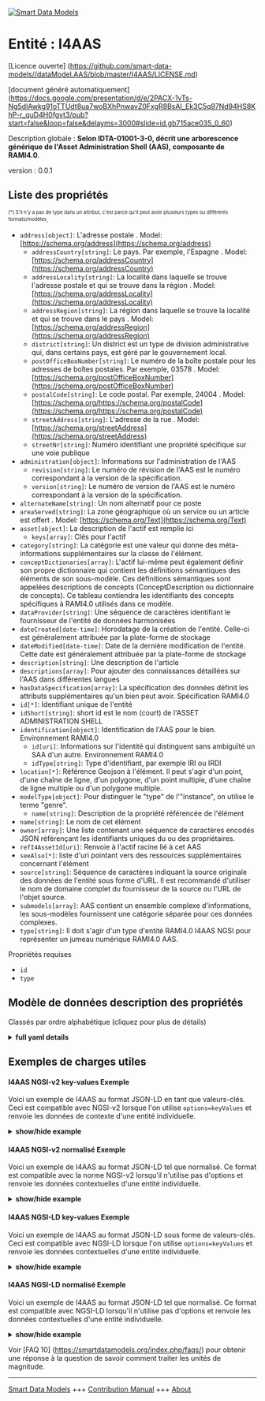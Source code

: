<!-- 10-Header -->  
[![Smart Data Models](https://smartdatamodels.org/wp-content/uploads/2022/01/SmartDataModels_logo.png "Logo")](https://smartdatamodels.org)  
Entité : I4AAS  
==============<!-- /10-Header -->  
<!-- 15-License -->  
[Licence ouverte] (https://github.com/smart-data-models//dataModel.AAS/blob/master/I4AAS/LICENSE.md)  
[document généré automatiquement] (https://docs.google.com/presentation/d/e/2PACX-1vTs-Ng5dIAwkg91oTTUdt8ua7woBXhPnwavZ0FxgR8BsAI_Ek3C5q97Nd94HS8KhP-r_quD4H0fgyt3/pub?start=false&loop=false&delayms=3000#slide=id.gb715ace035_0_60)  
<!-- /15-License -->  
<!-- 20-Description -->  
Description globale : **Selon IDTA-01001-3-0, décrit une arborescence générique de l'Asset Administration Shell (AAS), composante de RAMI4.0**.  
version : 0.0.1  
<!-- /20-Description -->  
<!-- 30-PropertiesList -->  

## Liste des propriétés  

<sup><sub>[*] S'il n'y a pas de type dans un attribut, c'est parce qu'il peut avoir plusieurs types ou différents formats/modèles</sub></sup>.  
- `address[object]`: L'adresse postale  . Model: [https://schema.org/address](https://schema.org/address)	- `addressCountry[string]`: Le pays. Par exemple, l'Espagne  . Model: [https://schema.org/addressCountry](https://schema.org/addressCountry)  
	- `addressLocality[string]`: La localité dans laquelle se trouve l'adresse postale et qui se trouve dans la région  . Model: [https://schema.org/addressLocality](https://schema.org/addressLocality)  
	- `addressRegion[string]`: La région dans laquelle se trouve la localité et qui se trouve dans le pays  . Model: [https://schema.org/addressRegion](https://schema.org/addressRegion)  
	- `district[string]`: Un district est un type de division administrative qui, dans certains pays, est géré par le gouvernement local.    
	- `postOfficeBoxNumber[string]`: Le numéro de la boîte postale pour les adresses de boîtes postales. Par exemple, 03578  . Model: [https://schema.org/postOfficeBoxNumber](https://schema.org/postOfficeBoxNumber)  
	- `postalCode[string]`: Le code postal. Par exemple, 24004  . Model: [https://schema.org/https://schema.org/postalCode](https://schema.org/https://schema.org/postalCode)  
	- `streetAddress[string]`: L'adresse de la rue  . Model: [https://schema.org/streetAddress](https://schema.org/streetAddress)  
	- `streetNr[string]`: Numéro identifiant une propriété spécifique sur une voie publique    
- `administration[object]`: Informations sur l'administration de l'AAS  	- `revision[string]`: Le numéro de révision de l'AAS est le numéro correspondant à la version de la spécification.    
	- `version[string]`: Le numéro de version de l'AAS est le numéro correspondant à la version de la spécification.    
- `alternateName[string]`: Un nom alternatif pour ce poste  - `areaServed[string]`: La zone géographique où un service ou un article est offert  . Model: [https://schema.org/Text](https://schema.org/Text)- `asset[object]`: La description de l'actif est remplie ici  	- `keys[array]`: Clés pour l'actif    
- `category[string]`: La catégorie est une valeur qui donne des méta-informations supplémentaires sur la classe de l'élément.  - `conceptDictionaries[array]`: L'actif lui-même peut également définir son propre dictionnaire qui contient les définitions sémantiques des éléments de son sous-modèle. Ces définitions sémantiques sont appelées descriptions de concepts (ConceptDescription ou dictionnaire de concepts). Ce tableau contiendra les identifiants des concepts spécifiques à RAMI4.0 utilisés dans ce modèle.  - `dataProvider[string]`: Une séquence de caractères identifiant le fournisseur de l'entité de données harmonisées  - `dateCreated[date-time]`: Horodatage de la création de l'entité. Celle-ci est généralement attribuée par la plate-forme de stockage  - `dateModified[date-time]`: Date de la dernière modification de l'entité. Cette date est généralement attribuée par la plate-forme de stockage  - `description[string]`: Une description de l'article  - `descriptions[array]`: Pour ajouter des connaissances détaillées sur l'AAS dans différentes langues  - `hasDataSpecification[array]`: La spécification des données définit les attributs supplémentaires qu'un bien peut avoir. Spécification RAMI4.0  - `id[*]`: Identifiant unique de l'entité  - `idShort[string]`: short id est le nom (court) de l'ASSET ADMINISTRATION SHELL  - `identification[object]`: Identification de l'AAS pour le bien. Environnement RAMI4.0  	- `id[uri]`: Informations sur l'identité qui distinguent sans ambiguïté un SAA d'un autre. Environnement RAMI4.0    
	- `idType[string]`: Type d'identifiant, par exemple IRI ou IRDI    
- `location[*]`: Référence Geojson à l'élément. Il peut s'agir d'un point, d'une chaîne de ligne, d'un polygone, d'un point multiple, d'une chaîne de ligne multiple ou d'un polygone multiple.  - `modelType[object]`: Pour distinguer le "type" de l'"instance", on utilise le terme "genre".  	- `name[string]`: Description de la propriété référencée de l'élément    
- `name[string]`: Le nom de cet élément  - `owner[array]`: Une liste contenant une séquence de caractères encodés JSON référençant les identifiants uniques du ou des propriétaires.  - `refI4AssetId[uri]`: Renvoie à l'actif racine lié à cet AAS  - `seeAlso[*]`: liste d'uri pointant vers des ressources supplémentaires concernant l'élément  - `source[string]`: Séquence de caractères indiquant la source originale des données de l'entité sous forme d'URL. Il est recommandé d'utiliser le nom de domaine complet du fournisseur de la source ou l'URL de l'objet source.  - `submodels[array]`: AAS contient un ensemble complexe d'informations, les sous-modèles fournissent une catégorie séparée pour ces données complexes.  - `type[string]`: Il doit s'agir d'un type d'entité RAMI4.0 I4AAS NGSI pour représenter un jumeau numérique RAMI4.0 AAS.  <!-- /30-PropertiesList -->  
<!-- 35-RequiredProperties -->  
Propriétés requises  
- `id`  - `type`  <!-- /35-RequiredProperties -->  
<!-- 40-NotesYaml -->  
<!-- /40-NotesYaml -->  
<!-- 50-DataModelHeader -->  
## Modèle de données description des propriétés  
Classés par ordre alphabétique (cliquez pour plus de détails)  
<!-- /50-DataModelHeader -->  
<!-- 60-ModelYaml -->  
<details><summary><strong>full yaml details</strong></summary>    
```yaml  
I4AAS:    
  description: 'Based on IDTA-01001-3-0, describes a generic Asset Administration Shell - AAS - tree, component of the RAMI4.0'    
  properties:    
    address:    
      description: The mailing address    
      properties:    
        addressCountry:    
          description: 'The country. For example, Spain'    
          type: string    
          x-ngsi:    
            model: https://schema.org/addressCountry    
            type: Property    
        addressLocality:    
          description: 'The locality in which the street address is, and which is in the region'    
          type: string    
          x-ngsi:    
            model: https://schema.org/addressLocality    
            type: Property    
        addressRegion:    
          description: 'The region in which the locality is, and which is in the country'    
          type: string    
          x-ngsi:    
            model: https://schema.org/addressRegion    
            type: Property    
        district:    
          description: 'A district is a type of administrative division that, in some countries, is managed by the local government'    
          type: string    
          x-ngsi:    
            type: Property    
        postOfficeBoxNumber:    
          description: 'The post office box number for PO box addresses. For example, 03578'    
          type: string    
          x-ngsi:    
            model: https://schema.org/postOfficeBoxNumber    
            type: Property    
        postalCode:    
          description: 'The postal code. For example, 24004'    
          type: string    
          x-ngsi:    
            model: https://schema.org/https://schema.org/postalCode    
            type: Property    
        streetAddress:    
          description: The street address    
          type: string    
          x-ngsi:    
            model: https://schema.org/streetAddress    
            type: Property    
        streetNr:    
          description: Number identifying a specific property on a public street    
          type: string    
          x-ngsi:    
            type: Property    
      type: object    
      x-ngsi:    
        model: https://schema.org/address    
        type: Property    
    administration:    
      description: AAS administration information    
      properties:    
        revision:    
          description: AAS Revision number is the number in line with release of specification    
          type: string    
          x-ngsi:    
            type: Property    
        version:    
          description: AAS Version number is the number in line with release of specification    
          type: string    
          x-ngsi:    
            type: Property    
      required:    
        - version    
        - revision    
      type: object    
      x-ngsi:    
        type: Property    
    alternateName:    
      description: An alternative name for this item    
      type: string    
      x-ngsi:    
        type: Property    
    areaServed:    
      description: The geographic area where a service or offered item is provided    
      type: string    
      x-ngsi:    
        model: https://schema.org/Text    
        type: Property    
    asset:    
      description: The Asset descripton is filled here    
      properties:    
        keys:    
          description: Keys for the Asset    
          items:    
            - properties:    
                idType:    
                  description: 'Property. Type of the Identifier, eg.IRI or IRDI'    
                  type: string    
                index:    
                  description: Property. Index encodes the position in the original sequence    
                  type: integer    
                local:    
                  description: Property. It defines whether the asset is created locally or globally    
                  type: boolean    
                type:    
                  description: Property. Type (description) of the asset    
                  enum:    
                    - Asset    
                  type: string    
                value:    
                  description: Property. Here comes the id pointing to the definition of asset    
                  type: string    
              required:    
                - type    
                - local    
                - value    
                - index    
                - idType    
              type: object    
          type: array    
          x-ngsi:    
            type: Property    
      required:    
        - keys    
      type: object    
      x-ngsi:    
        type: Property    
    category:    
      description: The category is a value that gives further meta information w.r.t. to the class of the element    
      type: string    
      x-ngsi:    
        type: Property    
    conceptDictionaries:    
      description: The Asset itself can also define its own dictionary that contains semantic definitions of its submodel elements. These semantic definitions are called concept descriptions (ConceptDescription or concept dictionary). This array will contain ref ids to RAMI4.0 specific concepts used within this model    
      items:    
        properties:    
          type:    
            description: 'Link, url, reference or description of the specified I4.0 concept'    
            type: string    
            x-ngsi:    
              type: Property    
        type: object    
      type: array    
      x-ngsi:    
        type: Property    
    dataProvider:    
      description: A sequence of characters identifying the provider of the harmonised data entity    
      type: string    
      x-ngsi:    
        type: Property    
    dateCreated:    
      description: Entity creation timestamp. This will usually be allocated by the storage platform    
      format: date-time    
      type: string    
      x-ngsi:    
        type: Property    
    dateModified:    
      description: Timestamp of the last modification of the entity. This will usually be allocated by the storage platform    
      format: date-time    
      type: string    
      x-ngsi:    
        type: Property    
    description:    
      description: A description of this item    
      type: string    
      x-ngsi:    
        type: Property    
    descriptions:    
      description: For adding detailed knowldedge about the AAS in different languages    
      items:    
        properties:    
          language:    
            description: Substring identifying the language. Acronym according to ISO 639-1    
            type: string    
            x-ngsi:    
              type: Property    
          text:    
            description: The Description text is filled here    
            type: string    
            x-ngsi:    
              type: Property    
        required:    
          - language    
          - text    
        type: object    
      type: array    
      x-ngsi:    
        type: Property    
    hasDataSpecification:    
      description: Data specification defines the additional attributes an asset may have. RAMI4.0 specification    
      items:    
        properties:    
          type:    
            description: 'Link, url or descriptionof the specified data'    
            type: string    
            x-ngsi:    
              type: Property    
        type: object    
      type: array    
      x-ngsi:    
        type: Property    
    id:    
      anyOf:    
        - description: Identifier format of any NGSI entity    
          maxLength: 256    
          minLength: 1    
          pattern: ^[\w\-\.\{\}\$\+\*\[\]`|~^@!,:\\]+$    
          type: string    
          x-ngsi:    
            type: Property    
        - description: Identifier format of any NGSI entity    
          format: uri    
          type: string    
          x-ngsi:    
            type: Property    
      description: Unique identifier of the entity    
      x-ngsi:    
        type: Property    
    idShort:    
      description: short id is the (short) name of the ASSET ADMINISTRATION SHELL    
      type: string    
      x-ngsi:    
        type: Property    
    identification:    
      description: Identification of the AAS for the asset. RAMI4.0 environment    
      properties:    
        id:    
          description: 'Identity information that unambiguously distinguishes one AAS from another one. RAMI4.0 environmet '    
          format: uri    
          type: string    
          x-ngsi:    
            type: Property    
        idType:    
          description: 'Type of the Identifier, eg.IRI or IRDI'    
          type: string    
          x-ngsi:    
            type: Property    
      required:    
        - idType    
        - id    
      type: object    
      x-ngsi:    
        type: Property    
    location:    
      description: 'Geojson reference to the item. It can be Point, LineString, Polygon, MultiPoint, MultiLineString or MultiPolygon'    
      oneOf:    
        - description: Geojson reference to the item. Point    
          properties:    
            bbox:    
              items:    
                type: number    
              minItems: 4    
              type: array    
            coordinates:    
              items:    
                type: number    
              minItems: 2    
              type: array    
            type:    
              enum:    
                - Point    
              type: string    
          required:    
            - type    
            - coordinates    
          title: GeoJSON Point    
          type: object    
          x-ngsi:    
            type: GeoProperty    
        - description: Geojson reference to the item. LineString    
          properties:    
            bbox:    
              items:    
                type: number    
              minItems: 4    
              type: array    
            coordinates:    
              items:    
                items:    
                  type: number    
                minItems: 2    
                type: array    
              minItems: 2    
              type: array    
            type:    
              enum:    
                - LineString    
              type: string    
          required:    
            - type    
            - coordinates    
          title: GeoJSON LineString    
          type: object    
          x-ngsi:    
            type: GeoProperty    
        - description: Geojson reference to the item. Polygon    
          properties:    
            bbox:    
              items:    
                type: number    
              minItems: 4    
              type: array    
            coordinates:    
              items:    
                items:    
                  items:    
                    type: number    
                  minItems: 2    
                  type: array    
                minItems: 4    
                type: array    
              type: array    
            type:    
              enum:    
                - Polygon    
              type: string    
          required:    
            - type    
            - coordinates    
          title: GeoJSON Polygon    
          type: object    
          x-ngsi:    
            type: GeoProperty    
        - description: Geojson reference to the item. MultiPoint    
          properties:    
            bbox:    
              items:    
                type: number    
              minItems: 4    
              type: array    
            coordinates:    
              items:    
                items:    
                  type: number    
                minItems: 2    
                type: array    
              type: array    
            type:    
              enum:    
                - MultiPoint    
              type: string    
          required:    
            - type    
            - coordinates    
          title: GeoJSON MultiPoint    
          type: object    
          x-ngsi:    
            type: GeoProperty    
        - description: Geojson reference to the item. MultiLineString    
          properties:    
            bbox:    
              items:    
                type: number    
              minItems: 4    
              type: array    
            coordinates:    
              items:    
                items:    
                  items:    
                    type: number    
                  minItems: 2    
                  type: array    
                minItems: 2    
                type: array    
              type: array    
            type:    
              enum:    
                - MultiLineString    
              type: string    
          required:    
            - type    
            - coordinates    
          title: GeoJSON MultiLineString    
          type: object    
          x-ngsi:    
            type: GeoProperty    
        - description: Geojson reference to the item. MultiLineString    
          properties:    
            bbox:    
              items:    
                type: number    
              minItems: 4    
              type: array    
            coordinates:    
              items:    
                items:    
                  items:    
                    items:    
                      type: number    
                    minItems: 2    
                    type: array    
                  minItems: 4    
                  type: array    
                type: array    
              type: array    
            type:    
              enum:    
                - MultiPolygon    
              type: string    
          required:    
            - type    
            - coordinates    
          title: GeoJSON MultiPolygon    
          type: object    
          x-ngsi:    
            type: GeoProperty    
      x-ngsi:    
        type: GeoProperty    
    modelType:    
      description: 'For the distinction of ''type'' and ''instance'', the term ''kind'' is used'    
      properties:    
        name:    
          description: Description of the referenced property of the item    
          type: string    
          x-ngsi:    
            type: Property    
      required:    
        - name    
      type: object    
      x-ngsi:    
        type: Property    
    name:    
      description: The name of this item    
      type: string    
      x-ngsi:    
        type: Property    
    owner:    
      description: A List containing a JSON encoded sequence of characters referencing the unique Ids of the owner(s)    
      items:    
        anyOf:    
          - description: Identifier format of any NGSI entity    
            maxLength: 256    
            minLength: 1    
            pattern: ^[\w\-\.\{\}\$\+\*\[\]`|~^@!,:\\]+$    
            type: string    
            x-ngsi:    
              type: Property    
          - description: Identifier format of any NGSI entity    
            format: uri    
            type: string    
            x-ngsi:    
              type: Property    
        description: Unique identifier of the entity    
        x-ngsi:    
          type: Property    
      type: array    
      x-ngsi:    
        type: Property    
    refI4AssetId:    
      description: References the root Asset linked to this AAS    
      format: uri    
      type: string    
      x-ngsi:    
        type: Relationship    
    seeAlso:    
      description: list of uri pointing to additional resources about the item    
      oneOf:    
        - items:    
            format: uri    
            type: string    
          minItems: 1    
          type: array    
        - format: uri    
          type: string    
      x-ngsi:    
        type: Property    
    source:    
      description: 'A sequence of characters giving the original source of the entity data as a URL. Recommended to be the fully qualified domain name of the source provider, or the URL to the source object'    
      type: string    
      x-ngsi:    
        type: Property    
    submodels:    
      description: 'AAS contains complex set of informations, submodels provide a separate category for this complex data'    
      items:    
        description: It clearly identify the attribute of data    
        properties:    
          keys:    
            description: keys for the submodel    
            items:    
              properties:    
                idType:    
                  description: Identity information that unambiguously distinguishes one submodel from another one. Can be IRI or IRDI    
                  type: string    
                  x-ngsi:    
                    type: Property    
                index:    
                  description: Index encodes the position in the original sequence    
                  type: number    
                  x-ngsi:    
                    type: Property    
                local:    
                  description: It defines whether the submodel is created locally or globally    
                  type: boolean    
                  x-ngsi:    
                    type: Property    
                type:    
                  description: Type (description) of the submodel    
                  enum:    
                    - Submodel    
                  type: string    
                  x-ngsi:    
                    type: Property    
                value:    
                  description: The id of the submodel pointing to the definition of the Submodel    
                  type: string    
                  x-ngsi:    
                    type: Property    
              required:    
                - type    
                - local    
                - value    
                - index    
                - idType    
              type: object    
            type: array    
            x-ngsi:    
              type: Property    
        required:    
          - keys    
        type: object    
        x-ngsi:    
          type: Property    
      type: array    
      x-ngsi:    
        type: Property    
    type:    
      description: It has to be RAMI4.0 I4AAS NGSI Entity type to represent a RAMI4.0 AAS Digital Twin    
      enum:    
        - I4AAS    
      type: string    
      x-ngsi:    
        type: Property    
  required:    
    - id    
    - type    
  type: object    
  x-derived-from: https://industrialdigitaltwin.org/en/wp-content/uploads/sites/2/2023/04/IDTA-01001-3-0_SpecificationAssetAdministrationShell_Part1_Metamodel.pdf    
  x-disclaimer: 'Redistribution and use in source and binary forms, with or without modification, are permitted  provided that the license conditions are met. Copyleft (c) 2024 Contributors to Smart Data Models Program'    
  x-license-url: https://github.com/smart-data-models/dataModel.AAS/blob/master/I4AAS/LICENSE.md    
  x-model-schema: https://smart-data-models.github.io/dataModel.AAS/I4AAS/schema.json    
  x-model-tags: Corosect    
  x-version: 0.0.1    
```  
</details>    
<!-- /60-ModelYaml -->  
<!-- 70-MiddleNotes -->  
<!-- /70-MiddleNotes -->  
<!-- 80-Examples -->  
## Exemples de charges utiles  
#### I4AAS NGSI-v2 key-values Exemple  
Voici un exemple de I4AAS au format JSON-LD en tant que valeurs-clés. Ceci est compatible avec NGSI-v2 lorsque l'on utilise `options=keyValues` et renvoie les données de contexte d'une entité individuelle.  
<details><summary><strong>show/hide example</strong></summary>    
```json  
{  
  "id": "urn:ngsi-v2:RAMI40:I4AAS:MRobotVI:AASMRobotVI",  
  "type": "I4AAS",  
  "administration": {  
    "version": "1.0",  
    "revision": "1.0"  
  },  
  "asset": {  
    "keys": [  
      {  
        "type": "Asset",  
        "local": true,  
        "value": "urn:ngsi-v2:RAMI40:I4Asset:MRobotVI:AASMRobotVI",  
        "index": 0,  
        "idType": "IRI"  
      }  
    ]  
  },  
  "category": "CONSTANT",  
  "conceptDictionaries": [],  
  "descriptions": [  
    {  
      "language": "en",  
      "text": "AAS of AASMRobotVI"  
    }  
  ],  
  "hasDataSpecification": [],  
  "idShort": "AASMRobotVI",  
  "identification": {  
    "idType": "IRI",  
    "id": "urn:ngsi-v2:RAMI40:I4AAS:MRobotVI:AASMRobotVI"  
  },  
  "modelType": {  
    "name": "AssetAdministrationShell"  
  },  
  "refI4AssetId": "urn:ngsi-v2:RAMI40:I4Asset:MRobotVI:AASMRobotVI",  
  "submodels": [  
    {  
      "keys": [  
        {  
          "type": "Submodel",  
          "local": false,  
          "value": "urn:ngsi-v2:RAMI40:I4Submodel:OperationalCapability:AASMRobotVI",  
          "index": 0,  
          "idType": "IRI"  
        }  
      ]  
    },  
    {  
      "keys": [  
        {  
          "type": "Submodel",  
          "local": false,  
          "value": "urn:ngsi-v2:RAMI40:I4Submodel:AssetConditionMonitoring:AASMRobotVI",  
          "index": 0,  
          "idType": "IRI"  
        }  
      ]  
    },  
    {  
      "keys": [  
        {  
          "type": "Submodel",  
          "local": false,  
          "value": "urn:ngsi-v2:RAMI40:I4Submodel:TechnicalData:AASMRobotVI",  
          "index": 0,  
          "idType": "IRI"  
        }  
      ]  
    },  
    {  
      "keys": [  
        {  
          "type": "Submodel",  
          "local": false,  
          "value": "urn:ngsi-v2:RAMI40:I4Submodel:Nameplate:AASMRobotVI",  
          "index": 0,  
          "idType": "IRI"  
        }  
      ]  
    },  
    {  
      "keys": [  
        {  
          "type": "Submodel",  
          "local": false,  
          "value": "urn:ngsi-v2:RAMI40:I4Submodel:OperationalData:AASMRobotVI",  
          "index": 0,  
          "idType": "IRI"  
        }  
      ]  
    }  
  ]  
}  
```  
</details>  
#### I4AAS NGSI-v2 normalisé Exemple  
Voici un exemple de I4AAS au format JSON-LD tel que normalisé. Ce format est compatible avec la norme NGSI-v2 lorsqu'il n'utilise pas d'options et renvoie les données contextuelles d'une entité individuelle.  
<details><summary><strong>show/hide example</strong></summary>    
```json  
{  
  "id": "urn:ngsi-v2:RAMI40:I4AAS:MRobotVI:AASMRobotVI",  
  "type": "I4AAS",  
  "administration": {  
    "type": "StructuredValue",  
    "value": {  
      "version": "1.0",  
      "revision": "1.0"  
    }  
  },  
  "asset": {  
    "type": "StructuredValue",  
    "value": {  
      "keys": [  
        {  
          "type": "Asset",  
          "local": true,  
          "value": "urn:ngsi-v2:RAMI40:I4Asset:MRobotVI:AASMRobotVI",  
          "index": 0,  
          "idType": "IRI"  
        }  
      ]  
    }  
  },  
  "category": {  
    "type": "Text",  
    "value": "CONSTANT"  
  },  
  "conceptDictionaries": {  
    "type": "array",  
    "value": []  
  },  
  "descriptions": {  
    "type": "array",  
    "value": [  
      {  
        "language": "en",  
        "text": "AAS of AASMRobotVI"  
      }  
    ]  
  },  
  "hasDataSpecification": {  
    "type": "array",  
    "value": []  
  },  
  "idShort": {  
    "type": "Text",  
    "value": "AASMRobotVI"  
  },  
  "identification": {  
    "type": "StructuredValue",  
    "value": {  
      "idType": "IRI",  
      "id": "urn:ngsi-v2:RAMI40:I4AAS:MRobotVI:AASMRobotVI"  
    }  
  },  
  "modelType": {  
    "type": "StructuredValue",  
    "value": {  
      "name": "AssetAdministrationShell"  
    }  
  },  
  "refI4AssetId": {  
    "type": "Text",  
    "value": "urn:ngsi-v2:RAMI40:I4Asset:MRobotVI:AASMRobotVI"  
  },  
  "submodels": {  
    "type": "array",  
    "value": [  
      {  
        "keys": [  
          {  
            "type": "Submodel",  
            "local": false,  
            "value": "urn:ngsi-v2:RAMI40:I4Submodel:OperationalCapability:AASMRobotVI",  
            "index": 0,  
            "idType": "IRI"  
          }  
        ]  
      },  
      {  
        "keys": [  
          {  
            "type": "Submodel",  
            "local": false,  
            "value": "urn:ngsi-v2:RAMI40:I4Submodel:AssetConditionMonitoring:AASMRobotVI",  
            "index": 0,  
            "idType": "IRI"  
          }  
        ]  
      },  
      {  
        "keys": [  
          {  
            "type": "Submodel",  
            "local": false,  
            "value": "urn:ngsi-v2:RAMI40:I4Submodel:TechnicalData:AASMRobotVI",  
            "index": 0,  
            "idType": "IRI"  
          }  
        ]  
      },  
      {  
        "keys": [  
          {  
            "type": "Submodel",  
            "local": false,  
            "value": "urn:ngsi-v2:RAMI40:I4Submodel:Nameplate:AASMRobotVI",  
            "index": 0,  
            "idType": "IRI"  
          }  
        ]  
      },  
      {  
        "keys": [  
          {  
            "type": "Submodel",  
            "local": false,  
            "value": "urn:ngsi-v2:RAMI40:I4Submodel:OperationalData:AASMRobotVI",  
            "index": 0,  
            "idType": "IRI"  
          }  
        ]  
      }  
    ]  
  }  
}  
```  
</details>  
#### I4AAS NGSI-LD key-values Exemple  
Voici un exemple de I4AAS au format JSON-LD sous forme de valeurs-clés. Ceci est compatible avec NGSI-LD lorsque l'on utilise `options=keyValues` et renvoie les données contextuelles d'une entité individuelle.  
<details><summary><strong>show/hide example</strong></summary>    
```json  
{  
  "id": "urn:ngsi-v2:RAMI40:I4AAS:MRobotVI:AASMRobotVI",  
  "type": "I4AAS",  
  "administration": {  
    "version": "1.0",  
    "revision": "1.0"  
  },  
  "asset": {  
    "keys": [  
      {  
        "type": "Asset",  
        "local": true,  
        "value": "urn:ngsi-v2:RAMI40:I4Asset:MRobotVI:AASMRobotVI",  
        "index": 0,  
        "idType": "IRI"  
      }  
    ]  
  },  
  "category": "CONSTANT",  
  "conceptDictionaries": [],  
  "descriptions": [  
    {  
      "language": "en",  
      "text": "AAS of AASMRobotVI"  
    }  
  ],  
  "hasDataSpecification": [],  
  "idShort": "AASMRobotVI",  
  "identification": {  
    "idType": "IRI",  
    "id": "urn:ngsi-v2:RAMI40:I4AAS:MRobotVI:AASMRobotVI"  
  },  
  "modelType": {  
    "name": "AssetAdministrationShell"  
  },  
  "refI4AssetId": "urn:ngsi-v2:RAMI40:I4Asset:MRobotVI:AASMRobotVI",  
  "submodels": [  
    {  
      "keys": [  
        {  
          "type": "Submodel",  
          "local": false,  
          "value": "urn:ngsi-v2:RAMI40:I4Submodel:OperationalCapability:AASMRobotVI",  
          "index": 0,  
          "idType": "IRI"  
        }  
      ]  
    },  
    {  
      "keys": [  
        {  
          "type": "Submodel",  
          "local": false,  
          "value": "urn:ngsi-v2:RAMI40:I4Submodel:AssetConditionMonitoring:AASMRobotVI",  
          "index": 0,  
          "idType": "IRI"  
        }  
      ]  
    },  
    {  
      "keys": [  
        {  
          "type": "Submodel",  
          "local": false,  
          "value": "urn:ngsi-v2:RAMI40:I4Submodel:TechnicalData:AASMRobotVI",  
          "index": 0,  
          "idType": "IRI"  
        }  
      ]  
    },  
    {  
      "keys": [  
        {  
          "type": "Submodel",  
          "local": false,  
          "value": "urn:ngsi-v2:RAMI40:I4Submodel:Nameplate:AASMRobotVI",  
          "index": 0,  
          "idType": "IRI"  
        }  
      ]  
    },  
    {  
      "keys": [  
        {  
          "type": "Submodel",  
          "local": false,  
          "value": "urn:ngsi-v2:RAMI40:I4Submodel:OperationalData:AASMRobotVI",  
          "index": 0,  
          "idType": "IRI"  
        }  
      ]  
    }  
  ],  
  "@context": [  
    "https://smart-data-models.github.io/dataModel.AAS/context.jsonld"  
  ]  
}  
```  
</details>  
#### I4AAS NGSI-LD normalisé Exemple  
Voici un exemple de I4AAS au format JSON-LD tel que normalisé. Ce format est compatible avec NGSI-LD lorsqu'il n'utilise pas d'options et renvoie les données contextuelles d'une entité individuelle.  
<details><summary><strong>show/hide example</strong></summary>    
```json  
{  
  "id": "urn:ngsi-v2:RAMI40:I4AAS:MRobotVI:AASMRobotVI",  
  "type": "I4AAS",  
  "administration": {  
    "type": "Property",  
    "value": {  
      "version": "1.0",  
      "revision": "1.0"  
    }  
  },  
  "asset": {  
    "type": "Property",  
    "value": {  
      "keys": [  
        {  
          "type": "Asset",  
          "local": true,  
          "value": "urn:ngsi-v2:RAMI40:I4Asset:MRobotVI:AASMRobotVI",  
          "index": 0,  
          "idType": "IRI"  
        }  
      ]  
    }  
  },  
  "category": {  
    "type": "Property",  
    "value": "CONSTANT"  
  },  
  "conceptDictionaries": {  
    "type": "Property",  
    "value": []  
  },  
  "descriptions": {  
    "type": "Property",  
    "value": [  
      {  
        "language": "en",  
        "text": "AAS of AASMRobotVI"  
      }  
    ]  
  },  
  "hasDataSpecification": {  
    "type": "Property",  
    "value": []  
  },  
  "idShort": {  
    "type": "Property",  
    "value": "AASMRobotVI"  
  },  
  "identification": {  
    "type": "Property",  
    "value": {  
      "idType": "IRI",  
      "id": "urn:ngsi-v2:RAMI40:I4AAS:MRobotVI:AASMRobotVI"  
    }  
  },  
  "modelType": {  
    "type": "Property",  
    "value": {  
      "name": "AssetAdministrationShell"  
    }  
  },  
  "refI4AssetId": {  
    "type": "Property",  
    "value": "urn:ngsi-v2:RAMI40:I4Asset:MRobotVI:AASMRobotVI"  
  },  
  "submodels": {  
    "type": "Property",  
    "value": [  
      {  
        "keys": [  
          {  
            "type": "Submodel",  
            "local": false,  
            "value": "urn:ngsi-v2:RAMI40:I4Submodel:OperationalCapability:AASMRobotVI",  
            "index": 0,  
            "idType": "IRI"  
          }  
        ]  
      },  
      {  
        "keys": [  
          {  
            "type": "Submodel",  
            "local": false,  
            "value": "urn:ngsi-v2:RAMI40:I4Submodel:AssetConditionMonitoring:AASMRobotVI",  
            "index": 0,  
            "idType": "IRI"  
          }  
        ]  
      },  
      {  
        "keys": [  
          {  
            "type": "Submodel",  
            "local": false,  
            "value": "urn:ngsi-v2:RAMI40:I4Submodel:TechnicalData:AASMRobotVI",  
            "index": 0,  
            "idType": "IRI"  
          }  
        ]  
      },  
      {  
        "keys": [  
          {  
            "type": "Submodel",  
            "local": false,  
            "value": "urn:ngsi-v2:RAMI40:I4Submodel:Nameplate:AASMRobotVI",  
            "index": 0,  
            "idType": "IRI"  
          }  
        ]  
      },  
      {  
        "keys": [  
          {  
            "type": "Submodel",  
            "local": false,  
            "value": "urn:ngsi-v2:RAMI40:I4Submodel:OperationalData:AASMRobotVI",  
            "index": 0,  
            "idType": "IRI"  
          }  
        ]  
      }  
    ]  
  },  
  "@context": [  
    "https://smart-data-models.github.io/dataModel.AAS/context.jsonld"  
  ]  
}  
```  
</details><!-- /80-Examples -->  
<!-- 90-FooterNotes -->  
<!-- /90-FooterNotes -->  
<!-- 95-Units -->  
Voir [FAQ 10] (https://smartdatamodels.org/index.php/faqs/) pour obtenir une réponse à la question de savoir comment traiter les unités de magnitude.  
<!-- /95-Units -->  
<!-- 97-LastFooter -->  
---  
[Smart Data Models](https://smartdatamodels.org) +++ [Contribution Manual](https://bit.ly/contribution_manual) +++ [About](https://bit.ly/Introduction_SDM)<!-- /97-LastFooter -->  
